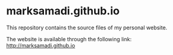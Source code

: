 # marksamadi.github.io

This repository contains the source files of my personal website.

The website is available through the following link:
http://marksamadi.github.io
